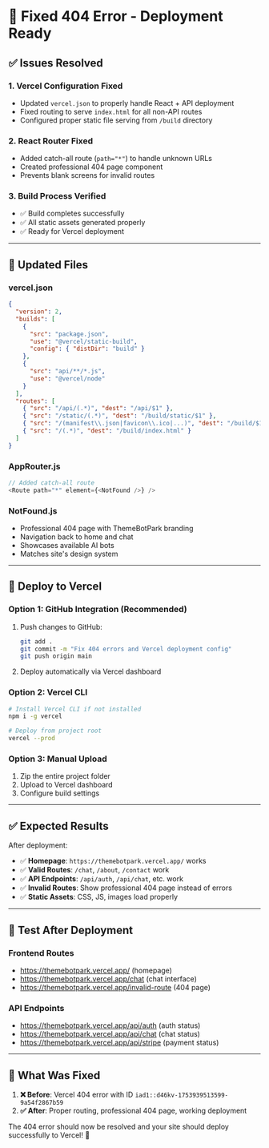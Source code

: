# 🚀 Fixed 404 Error - Deployment Ready

## ✅ Issues Resolved

### **1. Vercel Configuration Fixed**

- Updated `vercel.json` to properly handle React + API deployment
- Fixed routing to serve `index.html` for all non-API routes
- Configured proper static file serving from `/build` directory

### **2. React Router Fixed**

- Added catch-all route (`path="*"`) to handle unknown URLs
- Created professional 404 page component
- Prevents blank screens for invalid routes

### **3. Build Process Verified**

- ✅ Build completes successfully
- ✅ All static assets generated properly
- ✅ Ready for Vercel deployment

---

## 🔧 **Updated Files**

### **vercel.json**

```json
{
  "version": 2,
  "builds": [
    {
      "src": "package.json",
      "use": "@vercel/static-build",
      "config": { "distDir": "build" }
    },
    {
      "src": "api/**/*.js",
      "use": "@vercel/node"
    }
  ],
  "routes": [
    { "src": "/api/(.*)", "dest": "/api/$1" },
    { "src": "/static/(.*)", "dest": "/build/static/$1" },
    { "src": "/(manifest\\.json|favicon\\.ico|...)", "dest": "/build/$1" },
    { "src": "/(.*)", "dest": "/build/index.html" }
  ]
}
```

### **AppRouter.js**

```javascript
// Added catch-all route
<Route path="*" element={<NotFound />} />
```

### **NotFound.js**

- Professional 404 page with ThemeBotPark branding
- Navigation back to home and chat
- Showcases available AI bots
- Matches site's design system

---

## 🚀 **Deploy to Vercel**

### **Option 1: GitHub Integration (Recommended)**

1. Push changes to GitHub:

   ```bash
   git add .
   git commit -m "Fix 404 errors and Vercel deployment config"
   git push origin main
   ```

2. Deploy automatically via Vercel dashboard

### **Option 2: Vercel CLI**

```bash
# Install Vercel CLI if not installed
npm i -g vercel

# Deploy from project root
vercel --prod
```

### **Option 3: Manual Upload**

1. Zip the entire project folder
2. Upload to Vercel dashboard
3. Configure build settings

---

## ✅ **Expected Results**

After deployment:

- ✅ **Homepage**: `https://themebotpark.vercel.app/` works
- ✅ **Valid Routes**: `/chat`, `/about`, `/contact` work  
- ✅ **API Endpoints**: `/api/auth`, `/api/chat`, etc. work
- ✅ **Invalid Routes**: Show professional 404 page instead of errors
- ✅ **Static Assets**: CSS, JS, images load properly

---

## 🧪 **Test After Deployment**

### **Frontend Routes**

- <https://themebotpark.vercel.app/> (homepage)
- <https://themebotpark.vercel.app/chat> (chat interface)
- <https://themebotpark.vercel.app/invalid-route> (404 page)

### **API Endpoints**

- <https://themebotpark.vercel.app/api/auth> (auth status)
- <https://themebotpark.vercel.app/api/chat> (chat status)
- <https://themebotpark.vercel.app/api/stripe> (payment status)

---

## 🎯 **What Was Fixed**

1. **❌ Before**: Vercel 404 error with ID `iad1::d46kv-1753939513599-9a54f2867b59`
2. **✅ After**: Proper routing, professional 404 page, working deployment

The 404 error should now be resolved and your site should deploy successfully to Vercel! 🎉

